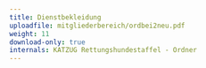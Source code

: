 ```yaml
---
title: Dienstbekleidung
uploadfile: mitgliederbereich/ordbei2neu.pdf
weight: 11
download-only: true
internals: KATZUG Rettungshundestaffel - Ordner
---
```

